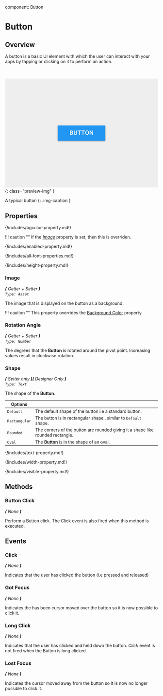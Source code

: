 component: Button

# Button


## Overview

A button is a basic UI element with which the user can interact with your apps by tapping or 
clicking on it to perform an action.


<br><br>
![Preview of button](../../assets/images/component-previews/button.png){: class="preview-img" }

A typical button
{: .img-caption }


## Properties

{!includes/bgcolor-property.md!}

!!! caution ""
    If the _[Image](#image)_ property is set, then this is overriden.


{!includes/enabled-property.md!}


{!includes/all-font-properties.md!}


{!includes/height-property.md!}

### Image  
_**\(** Getter + Setter **\)**  
`Type: Asset`_ 

The image that is displayed on the button as a background.

!!! caution ""
    This property overrides the [Background Color](#background-color) property.


### Rotation Angle  
_**\(** Getter + Setter **\)**  
`Type: Number`_ 

The degrees that the **Button** is rotated around the pivot point. Increasing values result in clockwise rotation.


### Shape  
_**\(** Setter only **\)(** Designer Only **)**  
`Type: Text`_ 

The shape of the **Button**.

Options              | []()
-------------------- | ------------
`Default`            | The default shape of the button i.e a standard button.
`Rectangular`        | The button is in rectangular shape , similar to `Default` shape.
`Rounded`            | The corners of the button are rounded giving it a shape like rounded rectangle.
`Oval   `            | The **Button** is in the shape of an oval.


{!includes/text-property.md!}


{!includes/width-property.md!}


{!includes/visible-property.md!}


## Methods


### Button Click
_**\(** None **\)**_ 

Perform a Button click. The Click event is also fired when this method is executed.


## Events

### Click
_**\(** None **\)**_ 

Indicates that the user has clicked the button \(i.e pressed and released\)



### Got Focus
_**\(** None **\)**_

Indicates the has been cursor moved over the button so it is now possible to click it.



### Long Click
_**\(** None **\)**_

Indicates that the user has clicked and held down the button. _Click_ event is not 
fired when the Button is long clicked.



### Lost Focus
_**\(** None **\)**_

Indicates the cursor moved away from the button so it is now no longer possible to click it.